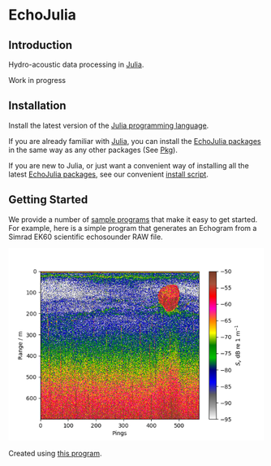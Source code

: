 # EchoJulia

## Introduction

Hydro-acoustic data processing in [Julia](https://julialang.org/).

Work in progress

## Installation

Install the latest version of the [Julia programming
language](https://julialang.org/).

If you are already familiar with [Julia](https://julialang.org/), you
can install the [EchoJulia packages](https://github.com/EchoJulia) in
the same way as any other packages (See
[Pkg](https://docs.julialang.org/en/v1/stdlib/Pkg/index.html)).

If you are new to Julia, or just want a convenient way of installing
all the latest [EchoJulia packages](https://github.com/EchoJulia), see
our convenient [install script](examples/install/install.jl).

## Getting Started

We provide a number of [sample programs](examples/) that make it easy
to get started. For example, here is a simple program that generates
an Echogram from a Simrad EK60 scientific echosounder RAW file.

![Sample echogram](examples/simple-echogram/example.png)

Created using [this program](examples/simple-echogram/example.jl).


